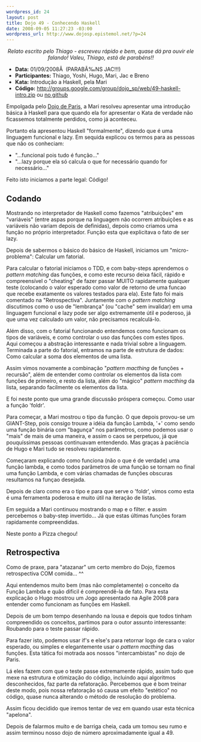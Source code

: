 ```yaml
--- 
wordpress_id: 24
layout: post
title: Dojo 49 - Conhecendo Haskell
date: 2008-09-05 11:27:23 -03:00
wordpress_url: http://www.dojosp.epistemol.net/?p=24
---
```

<p style="text-align: center;"><em>Relato escrito pelo Thiago - escreveu rápido e bem, quase dá pra ouvir ele falando! Valeu, Thiago, está de parabéns!!</em></p>

<ul>
	<li><strong>Data:</strong> 01/09/2008Â  (PARABÃ‰NS JAC!!!)</li>
	<li><strong>Participantes:</strong> Thiago, Yoshi, Hugo, Mari, Jac e Breno</li>
	<li><strong>Kata:</strong> Introdução a Haskell, pela Mari</li>
	<li><strong>Código:</strong> <a href="http://groups.google.com/group/dojo_sp/web/49-haskell-intro.zip">http://groups.google.com/group/dojo_sp/web/49-haskell-intro.zip</a> ou <a href="http://github.com/dojosp/participant-s-projects/tree/9a787ec3cd3e532cb890c37ae261794b0d1777c6/49-haskell-intro">no github</a></li>
</ul>
Empolgada pelo <a href="http://codingdojo.org/cgi-bin/wiki.pl?ParisDojo">Dojo de Paris</a>, a Mari resolveu apresentar uma introdução básica à Haskell para que quando ela for apresentar o Kata de verdade não ficassemos totalmente perdidos, como já aconteceu.

Portanto ela apresentou Haskell "formalmente", dizendo que é uma linguagem funcional e lazy. Em sequida explicou os termos para as pessoas que não os conheciam:
<ul>
	<li>"...funcional pois tudo é função..."</li>
	<li>"...lazy porque ela só calcula o que for necessário quando for necessário..."</li>
</ul>
Feito isto iniciamos a parte legal: Código!
<h2>Codando</h2>
Mostrando no interpretador de Haskell como fazemos "atribuições" em "variáveis" (entre aspas porque na linguagem não ocorrem atribuições e as variáveis não variam depois de definidas), depois como criamos uma função no próprio interpretador. Função esta que explicitava o fato de ser lazy.

Depois de sabermos o básico do básico de Haskell, iniciamos um "micro-problema": Calcular um fatorial.

Para calcular o fatorial iniciamos o TDD, e com baby-steps aprendemos o <em>pattern matching</em> das funções, e como este recurso deixa fácil, rápido e compreensível o "cheating" de fazer passar MUITO rapidamente qualquer teste (colocando o valor esperado como valor de retorno de uma funcao que recebe exatamente os valores testados para ela). Este fato foi mais comentado na "Retrospectiva". Juntamente com o <em>pattern matching</em> discutimos como o uso de "lembrança" (ou "cache" sem invalidar) em uma linguagem funcional e lazy pode ser algo extremamente útil e poderoso, já que uma vez calculado um valor, não precisamos recalculá-lo.

Além disso, com o fatorial funcionando entendemos como funcionam os tipos de variáveis, e como controlar o uso das funções com estes tipos. Aqui começou a abstração interessante e nada trivial sobre a linguagem. Terminada a parte do fatorial, entramos na parte de estrutura de dados: Como calcular a soma dos elementos de uma lista.

Assim vimos novamente a combinação "<em>pattern macthing</em> de funções + recursão", além de entender como controlar os elementos da lista com funções de primeiro, e resto da lista, além do "mágico" <em>pattern macthing</em> da lista, separando facilmente os elementos da lista.

E foi neste ponto que uma grande discussão próspera começou. Como usar a função 'foldr'.

Para começar, a Mari mostrou o tipo da função. O que depois provou-se um GIANT-Step, pois consigo trouxe a idéia da função Lambda, '+' como sendo uma função binária com "bagunça" nos parâmetros, como podemos usar o "mais" de mais de uma maneira, e assim o caos se perpetuou, já que pouquíssimas pessoas continuavam entendendo. Mas graças à paciência de Hugo e Mari tudo se resolveu rapidamente.

Começaram explicando como funciona (não o que é de verdade) uma função lambda, e como todos parâmetros de uma função se tornam no final uma função Lambda, e com várias chamadas de funções obscuras resultamos na funçao desejada.

Depois de claro como era o tipo e para que serve o 'foldr', vimos como esta é uma ferramenta poderosa e muito útil na iteração de listas.

Em seguida a Mari continuou mostrando o map e o filter. e assim percebemos o baby-step invertido... Já que estas últimas funções foram rapidamente compreendidas.

Neste ponto a Pizza chegou!
<h2>Retrospectiva</h2>
Como de praxe, para "atazanar" um certo membro do Dojo, fizemos retrospectiva COM comida... ^^

Aqui entendemos muito bem (mas não completamente) o conceito da Função Lambda e quão dificil é compreendê-la de fato. Para esta explicação o Hugo mostrou um Jogo apresentado na Agile 2008 para entender como funcionam as funções em Haskell.

Depois de um bom tempo desenhando na lousa e depois que todos tinham compreendido os conceitos, partimos para o outor assunto interessante: Roubando para o teste passar rápido.

Para fazer isto, podemos usar if's e else's para retornar logo de cara o valor esperado, ou simples e elegantemente usar o <em>pattern macthing</em> das funções. Esta tática foi motrada aos nossos "intercambistas" no dojo de Paris.

Lá eles fazem com que o teste passe extremamente rápido, assim tudo que mexe na estrutura e otimização do código, incluindo aqui algoritmos desconhecidos, faz parte da refatoração. Percebemos que é bom treinar deste modo, pois nossa refatoração só causa um efeito "estético" no código, quase nunca alterando o método de resolução do problema.

Assim ficou decidido que iremos tentar de vez em quando usar esta técnica "apelona".

Depois de falarmos muito e de barriga cheia, cada um tomou seu rumo e assim terminou nosso dojo de número aproximadamente igual a 49.
